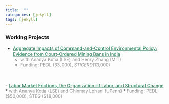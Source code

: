 ```yaml
---
title:  ""
categories: [jekyll]
tags: [jekyll]
---
```


### Working Projects
- <a href="" style="color:#2c7e5a;font-weight: 500;">Aggregate Impacts of Command-and-Control Environmental Policy: Evidence from Court-Ordered Mining Bans in India</a>
    * <a style="color:#909090"> with Ananya Kotia (LSE) and Henry Zhang (MIT) </a> 
    * <a style="color:#909090"> Funding: PEDL ($33,000), STICERD ($13,000) </a> 
<br/>
<br/>
- <a href="" style="color:#2c7e5a;font-weight: 500;">Labor Market Frictions, the Organization of Labor, and Structural Change </a>
    * <a style="color:#909090"> with Ananya Kotia (LSE) and Chinmay Lohani (UPenn) </a>
    * <a style="color:#909090"> Funding: PEDL ($50,000), STEG ($18,000) </a> 
<br/>
<br/>